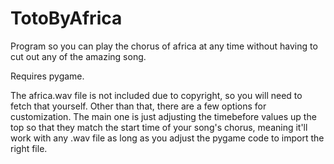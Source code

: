 # TotoByAfrica
Program so you can play the chorus of africa at any time without having to cut out any of the amazing song.

Requires pygame.

The africa.wav file is not included due to copyright, so you will need to fetch that yourself. Other than that, there are a few options for customization. The main one is just adjusting the timebefore values up the top so that they match the start time of your song's chorus, meaning it'll work with any .wav file as long as you adjust the pygame code to import the right file.